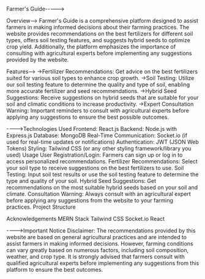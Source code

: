 Farmer's Guide----->


Overview-->
Farmer's Guide is a comprehensive platform designed to assist farmers in making informed decisions about their farming practices. The website provides recommendations on the best fertilizers for different soil types, offers soil testing features, and suggests hybrid seeds to optimize crop yield. Additionally, the platform emphasizes the importance of consulting with agricultural experts before implementing any suggestions provided by the website.


Features-->
->Fertilizer Recommendations: Get advice on the best fertilizers suited for various soil types to enhance crop growth.
->Soil Testing: Utilize our soil testing feature to determine the quality and type of soil, enabling more accurate fertilizer and seed recommendations.
->Hybrid Seed Suggestions: Receive suggestions on hybrid seeds that are suitable for your soil and climatic conditions to increase productivity.
->Expert Consultation Warning: Important reminders to consult with agricultural experts before applying any suggestions to ensure the best possible outcomes.




---->Technologies Used
Frontend: React.js
Backend: Node.js with Express.js
Database: MongoDB
Real-Time Communication: Socket.io (if used for real-time updates or notifications)
Authentication: JWT (JSON Web Tokens)
Styling: Tailwind CSS (or any other styling framework/library you used)
Usage
User Registration/Login: Farmers can sign up or log in to access personalized recommendations.
Fertilizer Recommendations: Select your soil type to receive suggestions on the best fertilizers to use.
Soil Testing: Input soil test results or use the soil testing feature to determine the type and quality of your soil.
Hybrid Seed Suggestions: Get recommendations on the most suitable hybrid seeds based on your soil and climate.
Consultation Warning: Always consult with an agricultural expert before applying any suggestions from the website to your farming practices.
Project Structure



Acknowledgements
MERN Stack
Tailwind CSS
Socket.io
React



---->Important Notice
Disclaimer: The recommendations provided by this website are based on general agricultural practices and are intended to assist farmers in making informed decisions. However, farming conditions can vary greatly based on numerous factors, including soil composition, weather, and crop type. It is strongly advised that farmers consult with qualified agricultural experts before implementing any suggestions from this platform to ensure the best outcomes.

